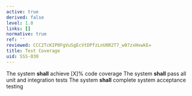 ```yaml
---
active: true
derived: false
level: 1.0
links: []
normative: true
ref: ''
reviewed: CCC2TcKIP0FgVuSgEcVtDPfzLnU6R2T7_w07zxHxwkE=
title: Test Coverage
uid: SSS-030
---
```


The system **shall** achieve [X]% code coverage
The system **shall** pass all unit and integration tests
The system **shall** complete system acceptance testing